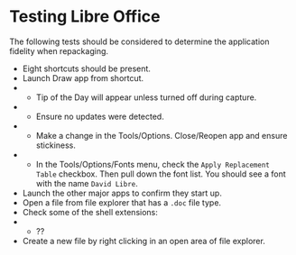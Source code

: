 # Testing Libre Office

The following tests should be considered to determine the application fidelity when repackaging.

* Eight shortcuts should be present.
* Launch Draw app from shortcut.
* * Tip of the Day will appear unless turned off during capture. 
* * Ensure no updates were detected.
* * Make a change in the Tools/Options.  Close/Reopen app and ensure stickiness.
* * In the Tools/Options/Fonts menu, check the `Apply Replacement Table` checkbox. Then pull down the font list.  You should see a font with the name `David Libre`. 
* Launch the other major apps to confirm they start up.
* Open a file from file explorer that has a `.doc` file type.
* Check some of the shell extensions:
* * ??
* Create a new file by right clicking in an open area of file explorer.

